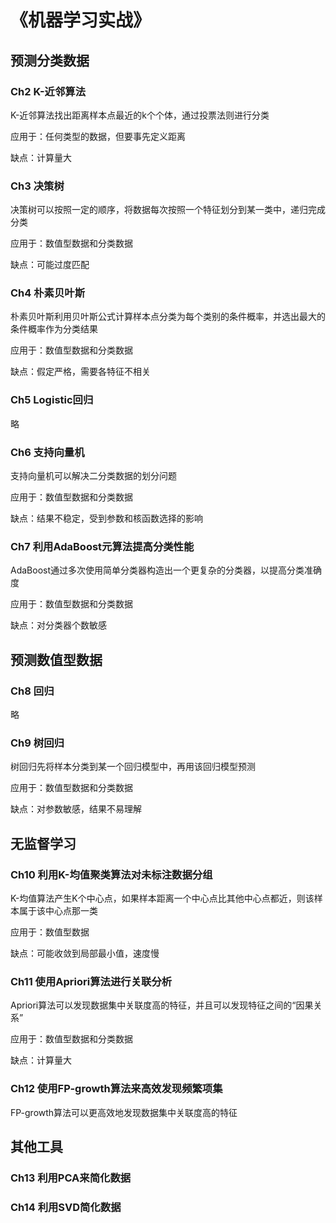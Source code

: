 # 《机器学习实战》

## 预测分类数据

### Ch2 K-近邻算法

K-近邻算法找出距离样本点最近的k个个体，通过投票法则进行分类

应用于：任何类型的数据，但要事先定义距离

缺点：计算量大

### Ch3 决策树

决策树可以按照一定的顺序，将数据每次按照一个特征划分到某一类中，递归完成分类

应用于：数值型数据和分类数据

缺点：可能过度匹配

### Ch4 朴素贝叶斯

朴素贝叶斯利用贝叶斯公式计算样本点分类为每个类别的条件概率，并选出最大的条件概率作为分类结果

应用于：数值型数据和分类数据

缺点：假定严格，需要各特征不相关

### Ch5 Logistic回归

略

### Ch6 支持向量机

支持向量机可以解决二分类数据的划分问题

应用于：数值型数据和分类数据

缺点：结果不稳定，受到参数和核函数选择的影响

### Ch7 利用AdaBoost元算法提高分类性能

AdaBoost通过多次使用简单分类器构造出一个更复杂的分类器，以提高分类准确度

应用于：数值型数据和分类数据

缺点：对分类器个数敏感

## 预测数值型数据

### Ch8 回归

略

### Ch9 树回归

树回归先将样本分类到某一个回归模型中，再用该回归模型预测

应用于：数值型数据和分类数据

缺点：对参数敏感，结果不易理解

## 无监督学习

### Ch10 利用K-均值聚类算法对未标注数据分组

K-均值算法产生K个中心点，如果样本距离一个中心点比其他中心点都近，则该样本属于该中心点那一类

应用于：数值型数据

缺点：可能收敛到局部最小值，速度慢

### Ch11 使用Apriori算法进行关联分析

Apriori算法可以发现数据集中关联度高的特征，并且可以发现特征之间的“因果关系”

应用于：数值型数据和分类数据

缺点：计算量大

### Ch12 使用FP-growth算法来高效发现频繁项集

FP-growth算法可以更高效地发现数据集中关联度高的特征

## 其他工具

### Ch13 利用PCA来简化数据

### Ch14 利用SVD简化数据